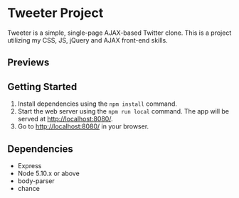 # Tweeter Project

Tweeter is a simple, single-page AJAX-based Twitter clone.
This is a project utilizing my CSS, JS, jQuery and AJAX front-end skills.

## Previews


## Getting Started

1. Install dependencies using the `npm install` command.
2. Start the web server using the `npm run local` command. The app will be served at <http://localhost:8080/>.
3. Go to <http://localhost:8080/> in your browser.

## Dependencies

- Express
- Node 5.10.x or above
- body-parser
- chance
